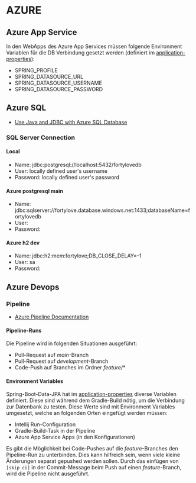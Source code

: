 # AZURE

## Azure App Service
In den WebApps des Azure App Services müssen folgende Environment Variablen für die DB Verbindung gesetzt werden (definiert im [application-properties](../../src/main/resources/application.properties)):
* SPRING_PROFILE
* SPRING_DATASOURCE_URL
* SPRING_DATASOURCE_USERNAME
* SPRING_DATASOURCE_PASSWORD

## Azure SQL
* [Use Java and JDBC with Azure SQL Database](https://learn.microsoft.com/en-us/azure/azure-sql/database/connect-query-java?view=azuresql)

### SQL Server Connection
#### Local
* Name: jdbc:postgresql://localhost:5432/fortylovedb
* User: locally defined user's username
* Password: locally defined user's password

#### Azure postgresql main
* Name: jdbc:sqlserver://fortylove.database.windows.net:1433;databaseName=fortylovedb
* User: 
* Password: 

#### Azure h2 dev
* Name: jdbc:h2:mem:fortylove;DB_CLOSE_DELAY=-1
* User: sa
* Password:

## Azure Devops
### Pipeline
* [Azure Pipeline Documentation](https://learn.microsoft.com/en-us/azure/devops/pipelines/?view=azure-devops)

#### Pipeline-Runs
Die Pipeline wird in folgenden Situationen ausgeführt:
* Pull-Request auf *main*-Branch
* Pull-Request auf *development*-Branch
* Code-Push auf Branches im Ordner *feature/**

#### Environment Variables
Spring-Boot-Data-JPA hat im [application-properties](../../src/main/resources/application.properties) diverse Variablen definiert. Diese sind während dem Gradle-Build
nötig, um die Verbindung zur Datenbank zu testen. Diese Werte sind mit Environment Variables umgesetzt, welche an folgenden Orten eingefügt werden müssen:
* Intellij Run-Configuration
* Gradle-Build-Task in der Pipeline
* Azure App Service Apps (in den Konfigurationen)

Es gibt die Möglichkeit bei Code-Pushes auf die *feature*-Branches den Pipeline-Run zu unterbinden. Dies kann hilfreich sein, wenn viele kleine Änderungen separat
gepushed werden sollen. Durch das einfügen von `[skip ci]` in der Commit-Message beim Push auf einen *feature*-Branch, wird die Pipeline nicht ausgeführt.


